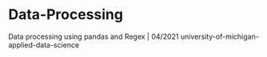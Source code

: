 # Data-Processing
Data processing using pandas and Regex | 04/2021
university-of-michigan-applied-data-science
